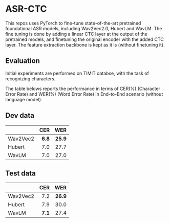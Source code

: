# ASR-CTC
This repos uses PyTorch to fine-tune state-of-the-art pretrained foundational ASR models, including Wav2Vec2.0, Hubert and WavLM.
The fine tuning is done by adding a linear CTC layer at the output of the pretrained models, and finetuning the original encoder
with the added CTC layer. The feature extraction backbone is kept as it is (without finetuning it).


## Evaluation

Initial experiments are performed on TIMIT databse, with the task of recognizing characters.

The table belows reports the performance in terms of CER(%) (Character Error Rate) and WER(%) (Word Error Rate) in End-to-End scenario (without language model).

## Dev data

|       | CER  |  WER |
|:------|--------:|--------:|
| Wav2Vec2 | **6.8** | **25.9** |
| Hubert  | 7.0 | 27.7 |
| WavLM | 7.0 | 27.0 |


## Test data

|       | CER  |  WER |
|:------|--------:|--------:|
| Wav2Vec2 | 7.2 | **26.9** |
| Hubert  | 7.9 | 30.0 |
| WavLM | **7.1** | 27.4 |
